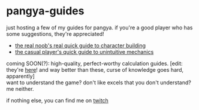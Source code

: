 # pangya-guides

just hosting a few of my guides for pangya. if you're a good player who has some suggestions, they're appreciated!

* [the real noob's real quick guide to character building](noob-building/noob-building.md)
* [the casual player's quick guide to unintuitive mechanics](/casual-mechanics/casual-mechanics.md)

coming SOON(?): high-quality, perfect-worthy calculation guides. [edit: they're [here](https://github.com/avannaa/illuminati-zone/)! and way better than these, curse of knowledge goes hard, apparently]  
want to understand the game? don't like excels that you don't understand? me neither.

if nothing else, you can find me on [twitch](https://www.twitch.tv/fate)
